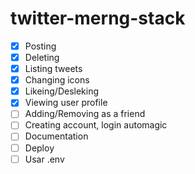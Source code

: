# twitter-merng-stack

- [x] Posting
- [x] Deleting
- [x] Listing tweets
- [x] Changing icons
- [x] Likeing/Desleking
- [x] Viewing user profile
- [ ] Adding/Removing as a friend
- [ ] Creating account, login automagic
- [ ] Documentation
- [ ] Deploy
- [ ] Usar .env
